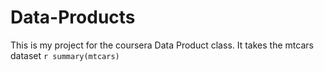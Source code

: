 # Data-Products
This is my project for the coursera Data Product class.
It takes the mtcars dataset `r summary(mtcars)`
